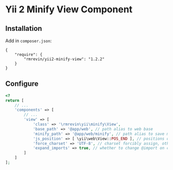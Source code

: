 Yii 2 Minify View Component
===========================

Installation
------------
Add in `composer.json`:
```
{
    "require": {
        "rmrevin/yii2-minify-view": "1.2.2"
    }
}
```

Configure
-----
```php
<?
return [
	// ...
	'components' => [
		// ...
		'view' => [
			'class' => '\rmrevin\yii\minify\View',
			'base_path' => '@app/web', // path alias to web base
			'minify_path' => '@app/web/minify', // path alias to save minify result
			'js_position' => [ \yii\web\View::POS_END ], // positions of js files to be minified
			'force_charset' => 'UTF-8', // charset forcibly assign, otherwise will use all of the files found charset
			'expand_imports' => true, // whether to change @import on content
		]
	]
];
```
